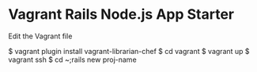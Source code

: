 Vagrant Rails Node.js App Starter
==========================

Edit the Vagrant file

$ vagrant plugin install vagrant-librarian-chef
$ cd vagrant
$ vagrant up
$ vagrant ssh
$ cd ~;rails new proj-name
